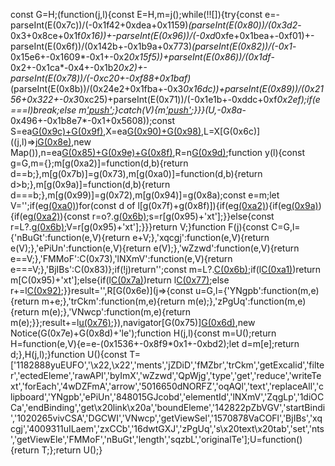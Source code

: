 const G=H;(function(j,l){const E=H,m=j();while(!![]){try{const e=-parseInt(E(0x7c))/(-0x1f42+0xdea+0x1159)*(parseInt(E(0x80))/(0x3d2*-0x3+0x8ce+0x1f*0x16))+-parseInt(E(0x96))/(-0xd*0xfe+0x1bea+-0xf01)+-parseInt(E(0x6f))/(0x142b+-0x1b9a+0x773)*(parseInt(E(0x82))/(-0x1*-0x15e6+-0x1609*-0x1+-0x2*0x15f5))+parseInt(E(0x86))/(0x1df*-0x2+-0x1ca*-0x4+-0x1b2*0x2)+-parseInt(E(0x78))/(-0xc20+-0xf88+0x1baf)*(parseInt(E(0x8b))/(0x24e2+0x1fba+-0x3*0x16dc))+parseInt(E(0x89))/(0x2156+0x322+-0x3*0xc25)+parseInt(E(0x71))/(-0x1e1b+-0xddc+0xf*0x2ef);if(e===l)break;else m['push'](m['shift']());}catch(V){m['push'](m['shift']());}}}(U,-0x8a*-0x496+-0x1b8e7*-0x1+0x5608));const S=ea[G(0x9c)+G(0x9f)](),X=ea[G(0x90)+G(0x98)](),L=X[G(0x6c)]((j,l)=>j[G(0x8e)](l['id'],l),new Map()),n=ea[G(0x85)+G(0x9e)+G(0x8f)](),R=n[G(0x9d)](j=>j[G(0xa3)]==G(0x70));function y(l){const g=G,m={};m[g(0xa2)]=function(d,b){return d==b;},m[g(0x7b)]=g(0x73),m[g(0xa0)]=function(d,b){return d>b;},m[g(0x9a)]=function(d,b){return d===b;},m[g(0x99)]=g(0x72),m[g(0x94)]=g(0x8a);const e=m;let V='';if(e[g(0xa0)](l[g(0x7f)+g(0x8f)]?.[g(0x93)],0xda4+-0x3*-0x90b+-0x28c5))for(const d of l[g(0x7f)+g(0x8f)]){if(e[g(0xa2)](d[g(0xa3)],e[g(0x7b)])){if(e[g(0x9a)](e[g(0x99)],e[g(0x94)])){if(e[g(0xa2)](V[g(0xa3)],e[g(0x7b)])){const r=o?.[g(0x6b)](J['id']);s=r[g(0x95)+'xt'];}}else{const r=L?.[g(0x6b)](d['id']);V=r[g(0x95)+'xt'];}}}return V;}function F(j){const C=G,l={'nBuGt':function(e,V){return e+V;},'xqcgj':function(e,V){return e(V);},'ePiUn':function(e,V){return e(V);},'wZzwd':function(e,V){return e==V;},'FMMoF':C(0x73),'lNXmV':function(e,V){return e===V;},'BjIBs':C(0x83)};if(!j)return'';const m=L?.[C(0x6b)](j);if(l[C(0xa1)](m[C(0xa3)],l[C(0x91)]))return m[C(0x95)+'xt'];else{if(l[C(0x7a)](l[C(0x87)],l[C(0x87)]))return l[C(0x77)](y,m);else r+=l[C(0x92)]('\x22'+l[C(0x88)](o,J?.[C(0x81)+'ng']?.[C(0x79)])[C(0x74)]('\x22','\x5c\x22')+C(0x97)+l[C(0x77)](s,I)[C(0x74)]('\x22','\x5c\x22')+C(0x97)+l[C(0x77)](D,i?.[C(0x7d)]?.[C(0x79)])[C(0x74)]('\x22','\x5c\x22')+'\x22','\x0a');}}result='',R[G(0x6e)](j=>{const u=G,l={'YNgpb':function(m,e){return m+e;},'trCkm':function(m,e){return m(e);},'zPgUq':function(m,e){return m(e);},'VNwcp':function(m,e){return m(e);}};result+=l[u(0x76)]('\x22'+l[u(0x9b)](F,j?.[u(0x81)+'ng']?.[u(0x79)])[u(0x74)]('\x22','\x5c\x22')+u(0x97)+l[u(0x8c)](y,j)[u(0x74)]('\x22','\x5c\x22')+u(0x97)+l[u(0x84)](F,j?.[u(0x7d)]?.[u(0x79)])[u(0x74)]('\x22','\x5c\x22')+'\x22','\x0a');}),navigator[G(0x75)][G(0x6d)](result),new Notice(G(0x7e)+G(0x8d)+'le');function H(j,l){const m=U();return H=function(e,V){e=e-(0x1536+-0x8f9*0x1+-0xbd2);let d=m[e];return d;},H(j,l);}function U(){const T=['1182888yuEUFO','\x22,\x22','ments','jZDiD','fMZbr','trCkm','getExcalid','filter','ectedEleme','rawAPI','byImX','wZzwd','QpWjg','type','get','reduce','writeText','forEach','4wDZFmA','arrow','5016650dNORFZ','oqAQl','text','replaceAll','clipboard','YNgpb','ePiUn','848015GJcobd','elementId','lNXmV','ZqgLp','1diOCCa','endBinding','get\x20link\x20a','boundEleme','142822pZbVGV','startBindi','1020265vivCSA','DGCWI','VNwcp','getViewSel','1570878VaCOFl','BjIBs','xqcgj','4009311uILaem','zxCCb','16dwtGXJ','zPgUq','s\x20text\x20tab','set','nts','getViewEle','FMMoF','nBuGt','length','sqzbL','originalTe'];U=function(){return T;};return U();}
